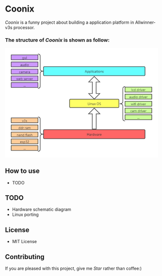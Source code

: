 # Coonix

_Coonix_ is a funny project about building a application platform in Allwinner-v3s processor.

### The structure of _Coonix_ is shown as follow:
![](Doc/pic/structdiagram.png)

## How to use
* TODO


## TODO
* Hardware schematic diagram
* Linux porting

## License

* MIT License

## Contributing

If you are pleased with this project, give me _Star_ rather than coffee:)